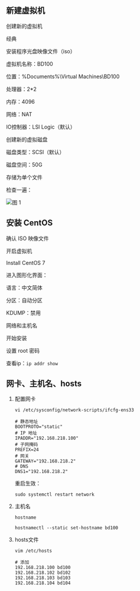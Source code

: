 ## 新建虚拟机

创建新的虚拟机

经典

安装程序光盘映像文件（iso）

虚拟机名称：BD100

位置：%Documents%\Virtual Machines\BD100

处理器：2*2

内存：4096

网络：NAT

IO控制器：LSI Logic（默认）

创建新的虚拟磁盘

磁盘类型：SCSI（默认）

磁盘空间：50G

存储为单个文件

检查一遍：

![图 1](https://cdn.jsdelivr.net/gh/F-91Wpr/imageHost@main/2023/01/MI_20230103_1672733304784.png)  

## 安装 CentOS

确认 ISO 映像文件

开启虚拟机

Install CentOS 7

进入图形化界面：

语言：中文简体

分区：自动分区

KDUMP：禁用

网络和主机名

开始安装

设置 root 密码

查看ip：`ip addr show`


## 网卡、主机名、hosts

1. 配置网卡

    ```shell
    vi /etc/sysconfig/network-scripts/ifcfg-ens33
    ```

    ```shell
    # 静态地址
    BOOTPROTO="static"
    # IP 地址
    IPADDR="192.168.218.100"
    # 子网掩码
    PREFIX=24
    # 网关
    GATEWAY="192.168.218.2"
    # DNS
    DNS1="192.168.218.2"
    ```

    重启生效：

    ```shell
    sudo systemctl restart network
    ```

2. 主机名

    ```shell
    hostname

    hostnamectl --static set-hostname bd100
    ```

3. hosts文件

    ```shell
    vim /etc/hosts

    # 添加
    192.168.218.100 bd100
    192.168.218.102 bd102
    192.168.218.103 bd103
    192.168.218.104 bd104
    ```
